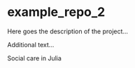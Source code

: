 # example_repo_2
Here goes the description of the project...

Additional text...

Social care in Julia
